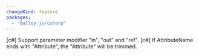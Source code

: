 ```yaml
---
changeKind: feature
packages:
  - "@alloy-js/csharp"
---
```


[c#] Support parameter modifier "in", "out" and "ref".
[c#] If AttributeName ends with "Attribute", the "Attribute" will be trimmed.
